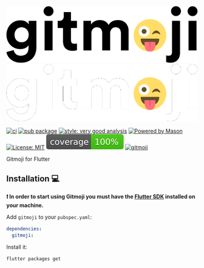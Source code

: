 ![Gitmoji][gitmoji_logo_light]
![Gitmoji][gitmoji_logo_dark]

[![ci][ci_badge]][ci_link] [![pub package][pub_badge]][pub_link] [![style: very good analysis][very_good_analysis_badge]][very_good_analysis_link] [![Powered by Mason](https://img.shields.io/endpoint?url=https%3A%2F%2Ftinyurl.com%2Fmason-badge)](https://github.com/felangel/mason) [![License: MIT][license_badge]][license_link] ![Coverage badge][coverage_badge] [![gitmoji][gitmoji_badge]][gitmoji_link]

Gitmoji for Flutter

## Installation 💻

**❗ In order to start using Gitmoji you must have the [Flutter SDK][flutter_install_link] installed on your machine.**

Add `gitmoji` to your `pubspec.yaml`:

```yaml
dependencies:
  gitmoji:
```

Install it:

```sh
flutter packages get
```

[gitmoji_logo_light]: /assets/gitmoji.gif#gh-light-mode-only
[gitmoji_logo_dark]: /assets/gitmoji_dark.gif#gh-dark-mode-only
[ci_badge]: https://github.com/cgutierr-zgz/gitmoji_flutter/workflows/publish/badge.svg
[ci_link]: https://github.com/cgutierr-zgz/gitmoji_flutter/actions
[pub_badge]: https://img.shields.io/pub/v/gitmoji.svg?label=gitmoji
[pub_link]: https://pub.dev/packages/gitmoji
[flutter_install_link]: https://docs.flutter.dev/get-started/install
[github_actions_link]: https://docs.github.com/en/actions/learn-github-actions
[license_badge]: https://img.shields.io/badge/license-MIT-blue.svg
[license_link]: https://opensource.org/licenses/MIT
[coverage_badge]: https://raw.githubusercontent.com/cgutierr-zgz/gitmoji_flutter/main/coverage_badge.svg
[gitmoji_badge]: https://img.shields.io/badge/gitmoji-%20😜%20😍-FFDD67.svg
[gitmoji_link]: https://gitmoji.dev
[logo_black]: https://raw.githubusercontent.com/VGVentures/very_good_brand/main/styles/README/vgv_logo_black.png#gh-light-mode-only
[logo_white]: https://raw.githubusercontent.com/VGVentures/very_good_brand/main/styles/README/vgv_logo_white.png#gh-dark-mode-only
[mason_link]: https://github.com/felangel/mason
[very_good_analysis_badge]: https://img.shields.io/badge/style-very_good_analysis-B22C89.svg
[very_good_analysis_link]: https://pub.dev/packages/very_good_analysis
[very_good_cli_link]: https://pub.dev/packages/very_good_cli
[very_good_coverage_link]: https://github.com/marketplace/actions/very-good-coverage
[very_good_ventures_link]: https://verygood.ventures
[very_good_ventures_link_light]: https://verygood.ventures#gh-light-mode-only
[very_good_ventures_link_dark]: https://verygood.ventures#gh-dark-mode-only
[very_good_workflows_link]: https://github.com/VeryGoodOpenSource/very_good_workflows
